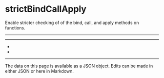 <!-- Important! Do not modify comment blocks. They are necessary for the transformer to work properly -->

<!-- title -->
# strictBindCallApply

<!-- shortDescription -->
Enable stricter checking of of the bind, call, and apply methods on functions.

---

<!-- extendedDescription -->


---

<!-- references -->
- []()
- []()
---

<!-- footer -->
The data on this page is available as a JSON object. Edits can be made in either JSON or here in Markdown.
